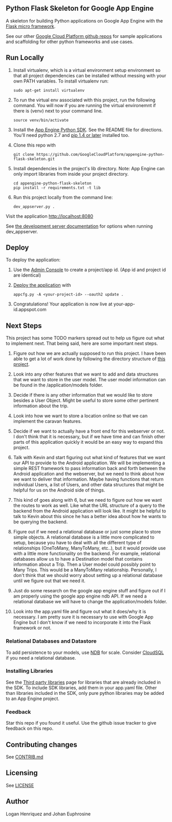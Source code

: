 ## Python Flask Skeleton for Google App Engine

A skeleton for building Python applications on Google App Engine with the
[Flask micro framework](http://flask.pocoo.org).

See our other [Google Cloud Platform github
repos](https://github.com/GoogleCloudPlatform) for sample applications and
scaffolding for other python frameworks and use cases.

## Run Locally
1. Install virtualenv, which is a virtual environment setup environment so that
   all project dependencies can be installed without messing with your own PATH
   variables. To install virtualenv run:

    ```
    sudo apt-get install virtualenv
    ```
2. To run the virtual env associated with this project, run the following
   command. You will now if you are running the virtual environemnt if there is
   (venv) next to your command line.
    ```
    source venv/bin/activate
    ```

3. Install the [App Engine Python SDK](https://developers.google.com/appengine/downloads).
See the README file for directions. You'll need python 2.7 and [pip 1.4 or later](http://www.pip-installer.org/en/latest/installing.html) installed too.

4. Clone this repo with

   ```
   git clone https://github.com/GoogleCloudPlatform/appengine-python-flask-skeleton.git
   ```
5. Install dependencies in the project's lib directory.
   Note: App Engine can only import libraries from inside your project directory.

   ```
   cd appengine-python-flask-skeleton
   pip install -r requirements.txt -t lib
   ```
5. Run this project locally from the command line:

   ```
   dev_appserver.py .
   ```

Visit the application [http://localhost:8080](http://localhost:8080)

See [the development server documentation](https://developers.google.com/appengine/docs/python/tools/devserver)
for options when running dev_appserver.

## Deploy
To deploy the application:

1. Use the [Admin Console](https://appengine.google.com) to create a
   project/app id. (App id and project id are identical)
1. [Deploy the
   application](https://developers.google.com/appengine/docs/python/tools/uploadinganapp) with

   ```
   appcfg.py -A <your-project-id> --oauth2 update .
   ```
1. Congratulations!  Your application is now live at your-app-id.appspot.com

## Next Steps
This project has some TODO markers spread out to help us figure out what to
implement next. That being said, here are some important next steps.

1. Figure out how we are actually supposed to run this project. I have been
   able to get a lot of work done by following the directory structure of [this
   project](https://github.com/rsyvarth/Schemify).

2. Look into any other features that we want to add and data structures that we
   want to store in the user model. The user model information can be found in
   the /application/models folder.

3. Decide if there is any other information that we would like to store besides
   a User Object. Might be useful to store some other pertinent information
   about the trip.

4. Look into how we want to store a location online so that we can implement
   the caravan features.

5. Decide if we want to actually have a front end for this webserver or not. I
   don't think that it is necessary, but if we have time and can finish other
   parts of this application quickly it would be an easy way to expand this
   project.

6. Talk with Kevin and start figuring out what kind of features that we want
   our API to provide to the Android application. We will be implementing a
   simple REST framework to pass information back and forth between the Android
   application and the webserver, but we need to think about how we want to
   deliver that information. Maybe having functions that return individual
   Users, a list of Users, and other data structures that might be helpful for
   us on the Android side of things.

7. This kind of goes along with 6, but we need to figure out how we want the
   routes to work as well. Like what the URL structure of a query to the
   backend from the Android application will look like. It might be helpful to
   talk to Kevin about this since he has a better idea about how he wants to be
   querying the backend.

8. Figure out if we need a relational database or just some place to store
   simple objects. A relational database is a little more complicated to setup,
   because you have to deal with all the different type of relationships
   (OneToMany, ManyToMany, etc..), but it would provide use with a little more
   functionality on the backend. For example, relational databases allow us to
   have a Destination model that contains information about a Trip. Then a User
   model could possibly point to Many Trips. This would be a ManyToMany
   relationship. Personally, I don't think that we should worry about setting
   up a relational database until we figure out that we need it.

9. Just do some research on the google app engine stuff and figure out if I am
   properly using the google app engine ndb API. If we need a relational
   database we will have to change the application/models folder.

10. Look into the app.yaml file and figure out what it does/why it is
    necessary. I am pretty sure it is necessary to use with Google App Engine
    but I don't know if we need to incorporate it into the Flask framework or
    not.

### Relational Databases and Datastore
To add persistence to your models, use
[NDB](https://developers.google.com/appengine/docs/python/ndb/) for
scale.  Consider
[CloudSQL](https://developers.google.com/appengine/docs/python/cloud-sql)
if you need a relational database.

### Installing Libraries
See the [Third party
libraries](https://developers.google.com/appengine/docs/python/tools/libraries27)
page for libraries that are already included in the SDK.  To include SDK
libraries, add them in your app.yaml file. Other than libraries included in
the SDK, only pure python libraries may be added to an App Engine project.

### Feedback
Star this repo if you found it useful. Use the github issue tracker to give
feedback on this repo.

## Contributing changes
See [CONTRIB.md](CONTRIB.md)

## Licensing
See [LICENSE](LICENSE)

## Author
Logan Henriquez and Johan Euphrosine
